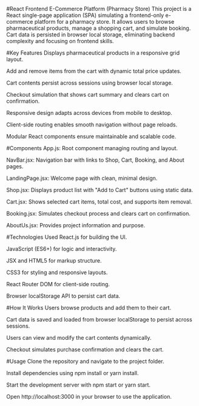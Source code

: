 #React Frontend E-Commerce Platform (Pharmacy Store)
This project is a React single-page application (SPA) simulating a frontend-only e-commerce platform for a pharmacy store. It allows users to browse pharmaceutical products, manage a shopping cart, and simulate booking. Cart data is persisted in browser local storage, eliminating backend complexity and focusing on frontend skills.

#Key Features
Displays pharmaceutical products in a responsive grid layout.

Add and remove items from the cart with dynamic total price updates.

Cart contents persist across sessions using browser local storage.

Checkout simulation that shows cart summary and clears cart on confirmation.

Responsive design adapts across devices from mobile to desktop.

Client-side routing enables smooth navigation without page reloads.

Modular React components ensure maintainable and scalable code.

#Components
App.js: Root component managing routing and layout.

NavBar.jsx: Navigation bar with links to Shop, Cart, Booking, and About pages.

LandingPage.jsx: Welcome page with clean, minimal design.

Shop.jsx: Displays product list with "Add to Cart" buttons using static data.

Cart.jsx: Shows selected cart items, total cost, and supports item removal.

Booking.jsx: Simulates checkout process and clears cart on confirmation.

AboutUs.jsx: Provides project information and purpose.

#Technologies Used
React.js for building the UI.

JavaScript (ES6+) for logic and interactivity.

JSX and HTML5 for markup structure.

CSS3 for styling and responsive layouts.

React Router DOM for client-side routing.

Browser localStorage API to persist cart data.

#How It Works
Users browse products and add them to their cart.

Cart data is saved and loaded from browser localStorage to persist across sessions.

Users can view and modify the cart contents dynamically.

Checkout simulates purchase confirmation and clears the cart.

#Usage
Clone the repository and navigate to the project folder.

Install dependencies using npm install or yarn install.

Start the development server with npm start or yarn start.

Open http://localhost:3000 in your browser to use the application.
